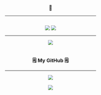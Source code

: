 <div align="center">
	<h3>📝</h3>
	<hr width="300px;"/>
</div>
<br>
<div align="center">
<img src="https://img.shields.io/badge/Java-007396?style=flat-square&logo=Java&logoColor=white"/>	
<img src="https://img.shields.io/badge/IntelliJ%20IDEA-000000?style=flat&logo=IntelliJ Idea&logoColor=white"/><br>
<hr width="300px;"/>
<img src="http://mazassumnida.wtf/api/v2/generate_badge?boj=dlrlejr1"/><br>
</div>
<br>

<h3 align="center">🗒️ My GitHub 🗒️</h3>
<div align="center">
	<hr width="300px;"/>
	<img src="https://github-readme-stats.vercel.app/api/top-langs/?username=lkdcode&layout=compact">
	<br/><br/>
	<img src="https://github-readme-stats.vercel.app/api?username=lkdcode&show_icons=true">
</div>
